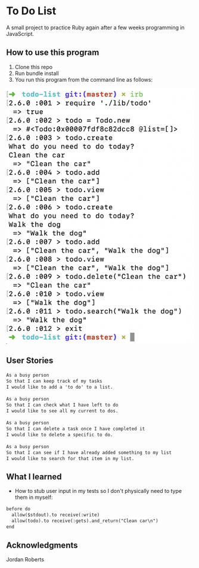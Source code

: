 # To Do List

A small project to practice Ruby again after a few weeks programming in JavaScript.

## How to use this program
1. Clone this repo
2. Run bundle install
3. You run this program from the command line as follows:


<div align="center">
    <img src="Screenshot.png" width="600px"</img>
</div>

## User Stories

```
As a busy person
So that I can keep track of my tasks
I would like to add a 'to do' to a list.

As a busy person
So that I can check what I have left to do
I would like to see all my current to dos.

As a busy person
So that I can delete a task once I have completed it
I would like to delete a specific to do.

As a busy person
So that I can see if I have already added something to my list
I would like to search for that item in my list.
```

## What I learned
* How to stub user input in my tests so I don't physically need to type them in myself:
```
before do
  allow($stdout).to receive(:write)
  allow(todo).to receive(:gets).and_return("Clean car\n")
end
```

## Acknowledgments
Jordan Roberts
